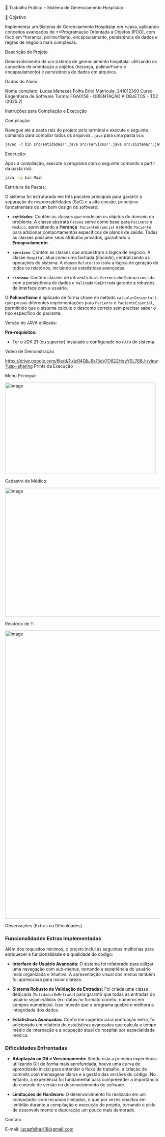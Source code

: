 🏥 Trabalho Prático – Sistema de Gerenciamento Hospitalar

🎯 Objetivo

Implementar um Sistema de Gerenciamento Hospitalar em *Java, aplicando conceitos avançados de **Programação Orientada a Objetos (POO), com foco em *herança, polimorfismo, encapsulamento, persistência de dados e regras de negócio mais complexas.

Descrição do Projeto

Desenvolvimento de um sistema de gerenciamento hospitalar utilizando os conceitos de orientação a objetos (herança, polimorfismo e encapsulamento) e persistência de dados em arquivos.

Dados do Aluno

Nome completo: Lucas Menezes Folha Brito
Matrícula: 241012300
Curso: Engenharia de Software
Turma: FGA0158 - ORIENTAÇÃO A OBJETOS - T02 (2025.2)

Instruções para Compilação e Execução

Compilação:

Navegue até a pasta raiz do projeto pelo terminal e execute o seguinte comando para compilar todos os arquivos `.java` para uma pasta `bin`:
```bash
javac -d bin src/entidades/*.java src/servicos/*.java src/sistema/*.java src/Main.java
```

Execução:

Após a compilação, execute o programa com o seguinte comando a partir da pasta raiz:
```bash
java -cp bin Main
```

Estrutura de Pastas:

O sistema foi estruturado em três pacotes principais para garantir a separação de responsabilidades (SoC) e a alta coesão, princípios fundamentais de um bom design de software:

- **`entidades`**: Contém as classes que modelam os objetos do domínio do problema. A classe abstrata `Pessoa` serve como base para `Paciente` e `Medico`, aproveitando a **Herança**. `PacienteEspecial` estende `Paciente` para adicionar comportamentos específicos de planos de saúde. Todas as classes possuem seus atributos privados, garantindo o **Encapsulamento**.

- **`servicos`**: Contém as classes que orquestram a lógica de negócio. A classe `Hospital` atua como uma fachada (*Facade*), centralizando as operações do sistema. A classe `Relatorios` isola a lógica de geração de todos os relatórios, incluindo as estatísticas avançadas.

- **`sistema`**: Contém classes de infraestrutura. `GerenciadorDeArquivos` lida com a persistência de dados e `ValidadorDeEntrada` garante a robustez da interface com o usuário.

O **Polimorfismo** é aplicado de forma chave no método `calcularDesconto()`, que possui diferentes implementações para `Paciente` e `PacienteEspecial`, permitindo que o sistema calcule o desconto correto sem precisar saber o tipo específico do paciente.

Versão do JAVA utilizada:

**Pré-requisitos:**
* Ter o JDK 21 (ou superior) instalado e configurado no `PATH` do sistema.

Vídeo de Demonstração

https://drive.google.com/file/d/1lxlzR4QIiJ6x15dv7O622HgyY0L788J-/view?usp=sharing
Prints da Execução

Menu Principal:

<img width="491" height="297" alt="image" src="https://github.com/user-attachments/assets/b01f429c-1a9d-4319-abaf-530260c1c8c6" />

Cadastro de Médico:

<img width="513" height="419" alt="image" src="https://github.com/user-attachments/assets/ea5e681b-8ad1-4c49-afac-b3ec06f264cc" />

Relatório de ?:

<img width="507" height="936" alt="image" src="https://github.com/user-attachments/assets/af12dcb9-604f-499b-855e-e4b0dea71824" />


Observações (Extras ou Dificuldades)

### Funcionalidades Extras Implementadas

Além dos requisitos mínimos, o projeto inclui as seguintes melhorias para enriquecer a funcionalidade e a qualidade do código:

-   **Interface de Usuário Avançada:** O sistema foi refatorado para utilizar uma navegação com sub-menus, tornando a experiência do usuário mais organizada e intuitiva. A apresentação visual dos menus também foi aprimorada para maior clareza.

-   **Sistema Robusto de Validação de Entradas:** Foi criada uma classe dedicada (`ValidadorDeEntrada`) para garantir que todas as entradas do usuário sejam válidas (ex: datas no formato correto, números em campos numéricos). Isso impede que o programa quebre e melhora a integridade dos dados.

-   **Estatísticas Avançadas:** Conforme sugerido para pontuação extra, foi adicionado um relatório de estatísticas avançadas que calcula o tempo médio de internação e a ocupação atual do hospital por especialidade médica.

### Dificuldades Enfrentadas

-   **Adaptação ao Git e Versionamento:** Sendo esta a primeira experiência utilizando Git de forma mais aprofundada, houve uma curva de aprendizado inicial para entender o fluxo de trabalho, a criação de commits com mensagens claras e a gestão das versões do código. No entanto, a experiência foi fundamental para compreender a importância do controle de versão no desenvolvimento de software.

-   **Limitações de Hardware:** O desenvolvimento foi realizado em um computador com recursos limitados, o que por vezes resultou em lentidão durante a compilação e execução do projeto, tornando o ciclo de desenvolvimento e depuração um pouco mais demorado.

Contato

E-mail: lucasfolha418@gmail.com
